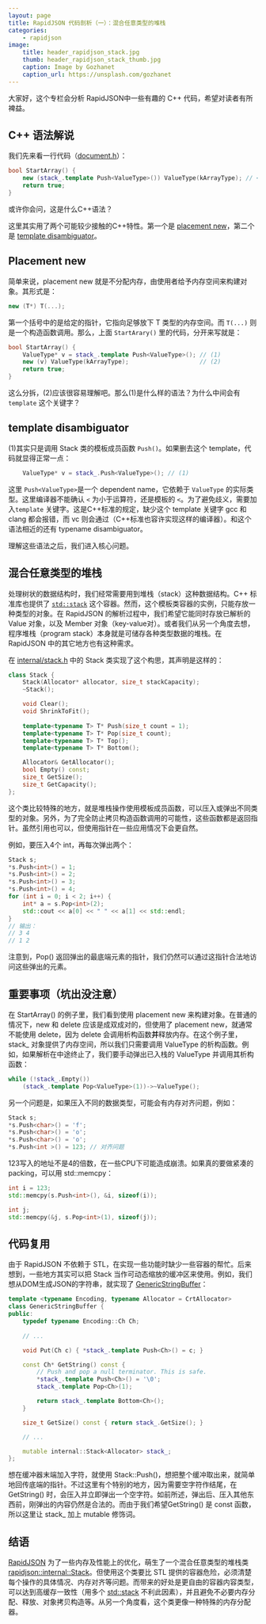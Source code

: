 ```yaml
---
layout: page
title: RapidJSON 代码剖析（一）：混合任意类型的堆栈
categories:
    - rapidjson
image:
    title: header_rapidjson_stack.jpg
    thumb: header_rapidjson_stack_thumb.jpg
    caption: Image by Gozhanet
    caption_url: https://unsplash.com/gozhanet
---
```


大家好，这个专栏会分析 RapidJSON中一些有趣的 C++ 代码，希望对读者有所裨益。

## C++ 语法解说

我们先来看一行代码（[document.h][StartArray]）：

~~~cpp
bool StartArray() {
    new (stack_.template Push<ValueType>()) ValueType(kArrayType); // <--
    return true;
}
~~~

或许你会问，这是什么C++语法？

这里其实用了两个可能较少接触的C++特性。第一个是 [placement new][placement new]，第二个是 [template disambiguator][template disambiguator]。

## Placement new

简单来说，placement new 就是不分配内存，由使用者给予内存空间来构建对象。其形式是：

~~~cpp
new (T*) T(...);
~~~

第一个括号中的是给定的指针，它指向足够放下 T 类型的内存空间。而 `T(...)` 则是一个构造函数调用。那么，上面 `StartArary()` 里的代码，分开来写就是：

~~~cpp
bool StartArray() {
    ValueType* v = stack_.template Push<ValueType>(); // (1)
    new (v) ValueType(kArrayType);                    // (2)
    return true;
}
~~~

这么分拆，(2)应该很容易理解吧。那么(1)是什么样的语法？为什么中间会有 `template` 这个关键字？

## template disambiguator

(1)其实只是调用 Stack 类的模板成员函数 `Push()`。如果删去这个 template，代码就显得正常一点：

~~~cpp
    ValueType* v = stack_.Push<ValueType>(); // (1)
~~~

这里 `Push<ValueType>`是一个 dependent name，它依赖于 `ValueType` 的实际类型。这里编译器不能确认 `<` 为小于运算符，还是模板的 `<`。为了避免歧义，需要加入`template` 关键字。这是C++标准的规定，缺少这个 template 关键字 gcc 和 clang 都会报错，而 vc 则会通过（C++标准也容许实现这样的编译器）。和这个语法相近的还有 typename disambiguator。

理解这些语法之后，我们进入核心问题。

## 混合任意类型的堆栈

处理树状的数据结构时，我们经常需要用到堆栈（stack）这种数据结构。C++ 标准库也提供了 [`std::stack`][stdstack] 这个容器。然而，这个模板类容器的实例，只能存放一种类型的对象。在 RapidJSON 的解析过程中，我们希望它能同时存放已解析的 Value 对象，以及 Member 对象（key-value对）。或者我们从另一个角度去想，程序堆栈（program stack）本身就是可储存各种类型数据的堆栈。在 RapidJSON 中的其它地方也有这种需求。

在 [internal/stack.h][stack.h] 中的 Stack 类实现了这个构思，其声明是这样的：

~~~cpp
class Stack {
    Stack(Allocator* allocator, size_t stackCapacity);
    ~Stack();

    void Clear();
    void ShrinkToFit();
    
    template<typename T> T* Push(size_t count = 1);
    template<typename T> T* Pop(size_t count);
    template<typename T> T* Top();
    template<typename T> T* Bottom();

    Allocator& GetAllocator();
    bool Empty() const;
    size_t GetSize();
    size_t GetCapacity();
};
~~~

这个类比较特殊的地方，就是堆栈操作使用模板成员函数，可以压入或弹出不同类型的对象。另外，为了完全防止拷贝构造函数调用的可能性，这些函数都是返回指针。虽然引用也可以，但使用指针在一些应用情况下会更自然。

例如，要压入4个 int，再每次弹出两个：

~~~cpp
Stack s;
*s.Push<int>() = 1;
*s.Push<int>() = 2;
*s.Push<int>() = 3;
*s.Push<int>() = 4;
for (int i = 0; i < 2; i++) {
    int* a = s.Pop<int>(2);
    std::cout << a[0] << " " << a[1] << std::endl;
}
// 输出：
// 3 4
// 1 2
~~~

注意到，Pop() 返回弹出的最底端元素的指针，我们仍然可以通过这指针合法地访问这些弹出的元素。

## 重要事项（坑出没注意）

在 StartArray() 的例子里，我们看到使用 placement new 来构建对象。在普通的情况下，new 和 delete 应该是成双成对的，但使用了 placement new，就通常不能使用 delete，因为 delete 会调用析构函数**并**释放内存。在这个例子里，stack_ 对象提供了内存空间，所以我们只需要调用 ValueType 的析构函数。例如，如果解析在中途终止了，我们要手动弹出已入栈的 ValueType 并调用其析构函数：

~~~cpp
while (!stack_.Empty())
    (stack_.template Pop<ValueType>(1))->~ValueType();
~~~

另一个问题是，如果压入不同的数据类型，可能会有内存对齐问题，例如：

~~~cpp
Stack s;
*s.Push<char>() = 'f';
*s.Push<char>() = 'o';
*s.Push<char>() = 'o';
*s.Push<int >() = 123; // 对齐问题
~~~

123写入的地址不是4的倍数，在一些CPU下可能造成崩溃。如果真的要做紧凑的packing，可以用 std::memcpy：

~~~cpp
int i = 123;
std::memcpy(s.Push<int>(), &i, sizeof(i));

int j;
std::memcpy(&j, s.Pop<int>(1), sizeof(j));
~~~

## 代码复用

由于 RapidJSON 不依赖于 STL，在实现一些功能时缺少一些容器的帮忙。后来想到，一些地方其实可以把 Stack 当作可动态缩放的缓冲区来使用。例如，我们想从DOM生成JSON的字符串，就实现了 [GenericStringBuffer][genericstringbuffer.h]：

~~~cpp
template <typename Encoding, typename Allocator = CrtAllocator>
class GenericStringBuffer {
public:
    typedef typename Encoding::Ch Ch;
    
    // ...    

    void Put(Ch c) { *stack_.template Push<Ch>() = c; }

    const Ch* GetString() const {
        // Push and pop a null terminator. This is safe.
        *stack_.template Push<Ch>() = '\0';
        stack_.template Pop<Ch>(1);

        return stack_.template Bottom<Ch>();
    }

    size_t GetSize() const { return stack_.GetSize(); }

    // ...

    mutable internal::Stack<Allocator> stack_;
};
~~~

想在缓冲器末端加入字符，就使用 Stack::Push<Ch>()，想把整个缓冲取出来，就简单地回传底端的指针。不过这里有个特别的地方，因为需要空字符作结尾，在 GetString() 时，会压入并立即弹出一个空字符。如前所述，弹出后、压入其他东西前，刚弹出的内容仍然是合法的。而由于我们希望GetString() 是 const 函数，所以这里让 stack_ 加上 mutable 修饰词。

## 结语

[RapidJSON][rapidjson] 为了一些内存及性能上的优化，萌生了一个混合任意类型的堆栈类 [rapidjson::internal::Stack][stack.h]。但使用这个类要比 STL 提供的容器危险，必须清楚每个操作的具体情况、内存对齐等问题。而带来的好处是更自由的容器内容类型，可以达到高缓存一致性（用多个 [std::stack][stdstack] 不利此因素），并且避免不必要内存分配、释放、对象拷贝构造等。从另一个角度看，这个类更像一种特殊的内存分配器。

[rapidjson]: https://github.com/miloyip/rapidjson
[userguide-zh]: http://miloyip.github.io/rapidjson/zh-cn/
[StartArray]: https://github.com/miloyip/rapidjson/blob/v1.0.1/include/rapidjson/document.h#L1892
[placement new]: http://en.cppreference.com/w/cpp/language/new
[template disambiguator]: http://en.cppreference.com/w/cpp/language/dependent_name
[stdstack]: http://en.cppreference.com/w/cpp/container/stack
[stack.h]: https://github.com/miloyip/rapidjson/blob/v1.0.1/include/rapidjson/internal/stack.h
[genericstringbuffer.h]: https://github.com/miloyip/rapidjson/blob/v1.0.1/include/rapidjson/stringbuffer.h